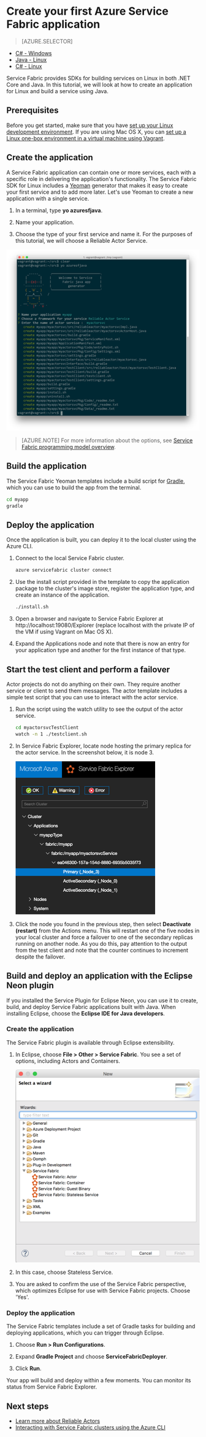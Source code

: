 <properties
   pageTitle="Create your first Service Fabric application on Linux using Java | Microsoft Azure"
   description="Create and deploy a Service Fabric application using Java"
   services="service-fabric"
   documentationCenter="java"
   authors="seanmck"
   manager="timlt"
   editor=""/>

<tags
   ms.service="service-fabric"
   ms.devlang="java"
   ms.topic="hero-article"
   ms.tgt_pltfrm="NA"
   ms.workload="NA"
   ms.date="10/04/2016"
   ms.author="seanmck"/>


# Create your first Azure Service Fabric application

> [AZURE.SELECTOR]
- [C# - Windows](service-fabric-create-your-first-application-in-visual-studio.md)
- [Java - Linux](service-fabric-create-your-first-linux-application-with-java.md)
- [C# - Linux](service-fabric-create-your-first-linux-application-with-csharp.md)

Service Fabric provides SDKs for building services on Linux in both .NET Core and Java. In this tutorial, we will look at how to create an application for Linux and build a service using Java.

## Prerequisites

Before you get started, make sure that you have [set up your Linux development environment](service-fabric-get-started-linux.md). If you are using Mac OS X, you can [set up a Linux one-box environment in a virtual machine using Vagrant](service-fabric-get-started-mac.md).

## Create the application

A Service Fabric application can contain one or more services, each with a specific role in delivering the application's functionality. The Service Fabric SDK for Linux includes a [Yeoman](http://yeoman.io/) generator that makes it easy to create your first service and to add more later. Let's use Yeoman to create a new application with a single service.

1. In a terminal, type **yo azuresfjava**.

2. Name your application.

3. Choose the type of your first service and name it. For the purposes of this tutorial, we will choose a Reliable Actor Service.

  ![Service Fabric Yeoman generator for Java][sf-yeoman]

>[AZURE.NOTE] For more information about the options, see [Service Fabric programming model overview](service-fabric-choose-framework.md).

## Build the application

The Service Fabric Yeoman templates include a build script for [Gradle](https://gradle.org/), which you can use to build the app from the terminal.

  ```bash
  cd myapp
  gradle
  ```

## Deploy the application

Once the application is built, you can deploy it to the local cluster using the Azure CLI.

1. Connect to the local Service Fabric cluster.

    ```bash
    azure servicefabric cluster connect
    ```

2. Use the install script provided in the template to copy the application package to the cluster's image store, register the application type, and create an instance of the application.

    ```bash
    ./install.sh
    ```

3. Open a browser and navigate to Service Fabric Explorer at http://localhost:19080/Explorer (replace localhost with the private IP of the VM if using Vagrant on Mac OS X).

4. Expand the Applications node and note that there is now an entry for your application type and another for the first instance of that type.

## Start the test client and perform a failover

Actor projects do not do anything on their own. They require another service or client to send them messages. The actor template includes a simple test script that you can use to interact with the actor service.

1. Run the script using the watch utility to see the output of the actor service.

    ```bash
    cd myactorsvcTestClient
    watch -n 1 ./testclient.sh
    ```

2. In Service Fabric Explorer, locate node hosting the primary replica for the actor service. In the screenshot below, it is node 3.

    ![Finding the primary replica in Service Fabric Explorer][sfx-primary]

3. Click the node you found in the previous step, then select **Deactivate (restart)** from the Actions menu. This will restart one of the five nodes in your local cluster and force a failover to one of the secondary replicas running on another node. As you do this, pay attention to the output from the test client and note that the counter continues to increment despite the failover.

## Build and deploy an application with the Eclipse Neon plugin

If you installed the Service Plugin for Eclipse Neon, you can use it to create, build, and deploy Service Fabric applications built with Java.  When installing Eclipse, choose the **Eclipse IDE for Java developers**.

### Create the application

The Service Fabric plugin is available through Eclipse extensibility.

1. In Eclipse, choose **File > Other > Service Fabric**. You see a set of options, including Actors and Containers.

    ![Service Fabric templates in Eclipse][sf-eclipse-templates]

2. In this case, choose Stateless Service.

3. You are asked to confirm the use of the Service Fabric perspective, which optimizes Eclipse for use with Service Fabric projects. Choose 'Yes'.

### Deploy the application

The Service Fabric templates include a set of Gradle tasks for building and deploying applications, which you can trigger through Eclipse.

1. Choose **Run > Run Configurations**.

2. Expand **Gradle Project** and choose **ServiceFabricDeployer**.

3. Click **Run**.

Your app will build and deploy within a few moments. You can monitor its status from Service Fabric Explorer.

## Next steps

- [Learn more about Reliable Actors](service-fabric-reliable-actors-introduction.md)
- [Interacting with Service Fabric clusters using the Azure CLI](service-fabric-azure-cli.md)

<!-- Images -->
[sf-yeoman]: ./media/service-fabric-create-your-first-linux-application-with-java/sf-yeoman.png
[sfx-primary]: ./media/service-fabric-create-your-first-linux-application-with-java/sfx-primary.png
[sf-eclipse-templates]: ./media/service-fabric-create-your-first-linux-application-with-java/sf-eclipse-templates.png
